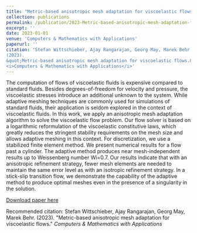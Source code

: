```yaml
---
title: "Metric-based anisotropic mesh adaptation for viscoelastic flows"
collection: publications
permalink: /publication/2023-Metric-based-anisotropic-mesh-adaptation-for-viscoelastic-flows
excerpt: ''
date: 2023-01-01
venue: 'Computers & Mathematics with Applications'
paperurl: ''
citation: 'Stefan Wittschieber, Ajay Rangarajan, Georg May, Marek Behr.
(2023).
&quot;Metric-based anisotropic mesh adaptation for viscoelastic flows.&quot;
<i>Computers & Mathematics with Applications</i>'
---
```

The computation of flows of viscoelastic fluids is expensive compared to standard fluids. Besides degrees-of-freedom for velocity and pressure, the viscoelastic stresses introduce an additional unknown to the system. While adaptive meshing techniques are commonly used for simulations of standard fluids, their application is seldom explored in the context of viscoelastic fluids. In this work, we apply an anisotropic mesh adaptation algorithm to solve the viscoelastic flow problem. Our flow solver is based on a logarithmic reformulation of the viscoelastic constitutive laws, which greatly reduces the stringent stability requirements on the mesh size and allows adaptive meshing in this context. For discretization, we use a stabilized finite element method. We present numerical results for a flow past a cylinder. The adaptive method produces near mesh-independent results up to Weissenberg number Wi=0.7. Our results indicate that with an anisotropic refinement strategy, fewer mesh elements are needed to maintain the same error level as with an isotropic refinement strategy. In a stick-slip transition flow, we demonstrate the capability of the adaptive method to produce optimal meshes even in the presence of a singularity in the solution.

[Download paper here](https://www.sciencedirect.com/science/article/pii/S0898122123004170)

Recommended citation: Stefan Wittschieber, Ajay Rangarajan, Georg May, Marek Behr.
(2023).
&quot;Metric-based anisotropic mesh adaptation for viscoelastic flows.&quot;
<i>Computers & Mathematics with Applications</i>